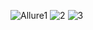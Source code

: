 ![Allure1](https://github.com/SolovievaA/Allure/assets/148959428/26db4cb6-32a5-4405-931e-a20d284bdafd)
![2](https://github.com/SolovievaA/Allure/assets/148959428/a6e288cf-e7b5-415c-a7d3-508a1ac3e623)
![3](https://github.com/SolovievaA/Allure/assets/148959428/70ca14b9-10d6-4b98-8db8-a9b54f956655)
